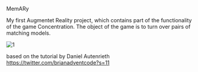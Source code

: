 MemARy 

My first Augmentet Reality project,  which contains part of the functionality of the game Concentration.
The object of the game is to turn over pairs of matching models.

![1](https://user-images.githubusercontent.com/85921199/132109097-6b82be8b-934d-4e9d-9ac7-7904ec4f8c42.jpeg)




based on the tutorial by Daniel Autenrieth
https://twitter.com/brianadventcode?s=11

        


